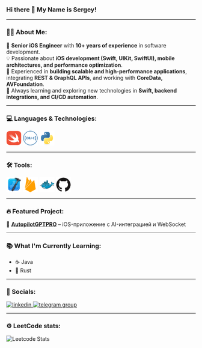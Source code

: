### Hi there 👋 My Name is Sergey!

---

### 👨‍💻 About Me:
🚀 **Senior iOS Engineer** with **10+ years of experience** in software development.  
💡 Passionate about **iOS development (Swift, UIKit, SwiftUI), mobile architectures, and performance optimization**.  
📱 Experienced in **building scalable and high-performance applications**, integrating **REST & GraphQL APIs**, and working with **CoreData, AVFoundation**.  
🌱 Always learning and exploring new technologies in **Swift, backend integrations, and CI/CD automation**.  

---

### 💻 Languages & Technologies:
<div>
  <img src="https://github.com/devicons/devicon/blob/master/icons/swift/swift-original.svg" title="swift" alt="swift" width="40" height="40"/>
  <img src="https://github.com/devicons/devicon/blob/master/icons/objectivec/objectivec-plain.svg" title="objective-c" alt="objective-c" width="40" height="40"/>
  <img src="https://github.com/devicons/devicon/blob/master/icons/python/python-original.svg" title="python" alt="python" width="40" height="40"/>
</div>

---

### 🛠 Tools:
<div>
  <img src="https://github.com/devicons/devicon/blob/master/icons/xcode/xcode-original.svg" title="xcode" alt="xcode" width="40" height="40"/>
  <img src="https://github.com/devicons/devicon/blob/master/icons/firebase/firebase-plain.svg" title="firebase" alt="firebase" width="40" height="40"/>
  <img src="https://github.com/devicons/devicon/blob/master/icons/docker/docker-original.svg" title="docker" alt="docker" width="40" height="40"/>
  <img src="https://github.com/devicons/devicon/blob/master/icons/github/github-original.svg" title="GitHub" alt="GitHub" width="40" height="40"/>
</div>

---

### 🔥 Featured Project:
🚀 **[AutopilotGPTPRO](https://github.com/boomag77/AutopilotGPTPRO)** – iOS-приложение с AI-интеграцией и WebSocket  

---

### 📚 What I'm Currently Learning:
- ☕ Java  
- 🦀 Rust  

---

### 🤝 Socials:
  <div id="badges">
    <a href="https://www.linkedin.com/in/sburdakov/" target="_blank">
      <img src="https://cdn-icons-png.flaticon.com/512/2504/2504799.png" width="40" height="40" alt="linkedin" />
    </a>
    <a href="https://t.me/boomag" target="_blank">
      <img src="https://cdn-icons-png.flaticon.com/512/2111/2111646.png" width="40" height="40" alt="telegram group" />
    </a>
  </div>

---

### ⚙️ LeetCode stats:
![Leetcode Stats](https://leetcard.jacoblin.cool/buserg?ext=activity)
